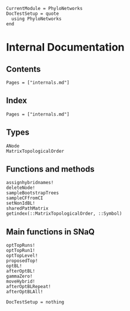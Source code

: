 ```@meta
CurrentModule = PhyloNetworks
DocTestSetup = quote
  using PhyloNetworks
end
```

# Internal Documentation

## Contents

```@contents
Pages = ["internals.md"]
```

## Index

```@index
Pages = ["internals.md"]
```

## Types

```@docs
ANode
MatrixTopologicalOrder
```

## Functions and methods

```@docs
assignhybridnames!
deleteNode!
sampleBootstrapTrees
sampleCFfromCI
setNonIdBL!
sharedPathMatrix
getindex(::MatrixTopologicalOrder, ::Symbol)
```

## Main functions in SNaQ

```@docs
optTopRuns!
optTopRun1!
optTopLevel!
proposedTop!
optBL!
afterOptBL!
gammaZero!
moveHybrid!
afterOptBLRepeat!
afterOptBLAll!
```

```@meta
DocTestSetup = nothing
```

